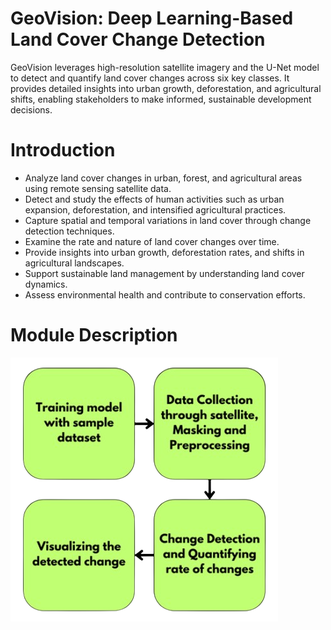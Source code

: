 # GeoVision: Deep Learning-Based Land Cover Change Detection
GeoVision leverages high-resolution satellite imagery and the U-Net model to detect and quantify land cover changes across six key classes. It provides detailed insights into urban growth, deforestation, and agricultural shifts, enabling stakeholders to make informed, sustainable development decisions.
# Introduction
<ul>
  <li>Analyze land cover changes in urban, forest, and agricultural areas using remote sensing satellite data.</li>
  <li>Detect and study the effects of human activities such as urban expansion, deforestation, and intensified agricultural practices.</li>
  <li>Capture spatial and temporal variations in land cover through change detection techniques.</li>
  <li>Examine the rate and nature of land cover changes over time.</li>
  <li>Provide insights into urban growth, deforestation rates, and shifts in agricultural landscapes.</li>
  <li>Support sustainable land management by understanding land cover dynamics.</li>
  <li>Assess environmental health and contribute to conservation efforts.</li>
</ul>

# Module Description 
<img src="imgReference/module.png">
